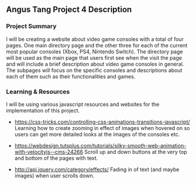 ## Angus Tang Project 4 Description

### Project Summary
I will be creating a website about video game consoles with a total of four pages. One main directory page and the other three
for each of the current most popular consoles (Xbox, PS4, Nintendo Switch). The directory page will be used as the main page
that users first see when the visit the page and will include a brief description about video game consoles in general. The
subpages will focus on the specific consoles and descriptions about each of them such as their functionalities and games. 

### Learning & Resources
I will be using various javascript resources and websites for the implementation of this project.
  - https://css-tricks.com/controlling-css-animations-transitions-javascript/
    Learning how to create zooming in effect of images when hovered on so users can get more detailed looks at the images 
    of the consoles etc.
    
  - https://webdesign.tutsplus.com/tutorials/silky-smooth-web-animation-with-velocityjs--cms-24266
    Scroll up and down buttons at the very top and bottom of the pages with text. 
    
  - http://api.jquery.com/category/effects/
    Fading in of text (and maybe images) when user scrolls down.
    
    
